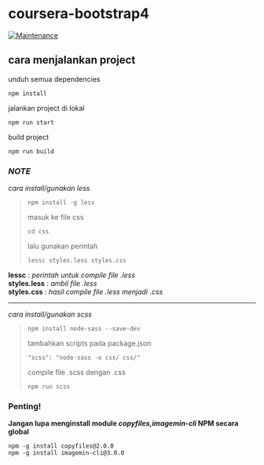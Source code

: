 # coursera-bootstrap4
[![Maintenance](https://img.shields.io/badge/Maintained%3F-yes-green.svg)](https://GitHub.com/Naereen/StrapDown.js/graphs/commit-activity)

## cara menjalankan project
unduh semua dependencies
  ```
  npm install
  ```
 jalankan project di lokal
 ```
 npm run start
 ```
 build project
 ```
 npm run build
 ```
  

### _NOTE_
_cara install/gunakan less_<br/>

>```
> npm install -g less
>```
>masuk ke file css<br/>
>```
>cd css
>```
>lalu gunakan perintah
> ```
> lessc styles.less styles.css
> ```
<b>lessc</b> : _perintah untuk compile file .less_ <br/>
<b>styles.less</b> : _ambil file .less_ <br/>
<b>styles.css</b> : _hasil compile file .less menjadi .css_ <br/>
<hr/>

_cara install/gunakan scss_<br>

>```
> npm install node-sass --save-dev
>```
>tambahkan scripts pada package.json
> ```
> "scss": "node-sass -o css/ css/"
> ```
> compile file .scss dengan .css
> ```
> npm run scss
> ```

### Penting!
<b> Jangan lupa menginstall module _copyfiles,imagemin-cli_ NPM secara global</b>
```
npm -g install copyfiles@2.0.0
npm -g install imagemin-cli@3.0.0
```
